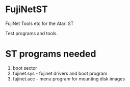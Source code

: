 # FujiNetST
FujiNet Tools etc for the Atari ST

Test programs and tools.

# ST programs needed

1. boot sector
2. fujinet.sys - fujinet drivers and boot program
3. fujinet.acc - menu program for mounting disk images 
